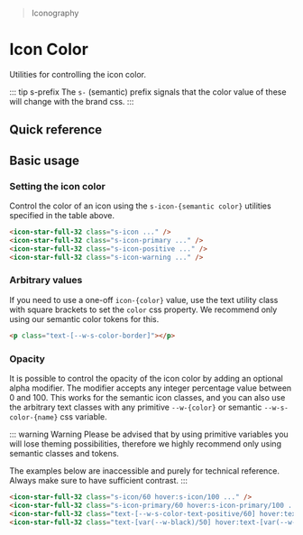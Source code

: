 > Iconography

# Icon Color

Utilities for controlling the icon color.

::: tip s-prefix
The `s-` (semantic) prefix signals that the color value of these will change with the brand css.
:::

## Quick reference

<icon-color-table />

## Basic usage

### Setting the icon color
Control the color of an icon using the `s-icon-{semantic color}` utilities specified in the table above.

<example-container>
  <div class="grid grid-cols-4 gap-16 justify-items-center">
    <icon-star-full-32 class="s-icon text-xxl h-64 w-64" />
    <icon-star-full-32 class="s-icon-primary text-xxl h-64 w-64" />
    <icon-star-full-32 class="s-icon-positive text-xxl h-64 w-64" />
    <icon-star-full-32 class="s-icon-warning text-xxl h-64 w-64" />
  </div>
</example-container>

```html
<icon-star-full-32 class="s-icon ..." />
<icon-star-full-32 class="s-icon-primary ..." />
<icon-star-full-32 class="s-icon-positive ..." />
<icon-star-full-32 class="s-icon-warning ..." />
```

### Arbitrary values
If you need to use a one-off `icon-{color}` value, use the text utility class with square brackets to set the `color` css property.
We recommend only using our semantic color tokens for this.

```html
<p class="text-[--w-s-color-border]"></p>
```

### Opacity
It is possible to control the opacity of the icon color by adding an optional alpha modifier.
The modifier accepts any integer percentage value between 0 and 100.
This works for the semantic icon classes, and you can also use the arbitrary text classes with any primitive `--w-{color}` or semantic `--w-s-color-{name}` css variable.

::: warning Warning
Please be advised that by using primitive variables you will lose theming possibilities, therefore we highly recommend only using semantic classes and tokens.

The examples below are inaccessible and purely for technical reference.
Always make sure to have sufficient contrast.
:::

<example-container class="bg-center bg-[url(./50s-scientists.jpg)]">
  <div class="grid grid-cols-4 gap-16 justify-items-center">
    <div class="s-icon/60 hover:s-icon/100 transition-colors ease-in-out duration-700 text-xxl font-bold backdrop-blur-s s-bg/20 p-16 rounded-16"><icon-star-full-32 class="h-64 w-64" /></div>
    <div class="s-icon-primary/60 hover:s-icon-primary/100 transition-colors ease-in-out duration-700 text-xxl font-bold backdrop-blur-s s-bg/20 p-16 rounded-16"><icon-star-full-32 class="h-64 w-64" /></div>
    <div class="text-[--w-s-color-text-positive/60] hover:text-[--w-s-color-text-positive/100] transition-colors ease-in-out duration-700 text-xxl font-bold backdrop-blur-s s-bg/20 p-16 rounded-16"><icon-star-full-32 class="h-64 w-64" /></div>
    <div class="text-[var(--w-black)/50] hover:text-[var(--w-black)/100] transition-colors ease-in-out duration-700 text-xxl font-bold backdrop-blur-s s-bg/20 p-16 rounded-16"><icon-star-full-32 class="h-64 w-64" /></div>
  </div>
</example-container>

```html
<icon-star-full-32 class="s-icon/60 hover:s-icon/100 ..." />
<icon-star-full-32 class="s-icon-primary/60 hover:s-icon-primary/100 ... ..." />
<icon-star-full-32 class="text-[--w-s-color-text-positive/60] hover:text-[--w-s-color-text-positive/100] ..." />
<icon-star-full-32 class="text-[var(--w-black)/50] hover:text-[var(--w-black)/100] ..." />
```
